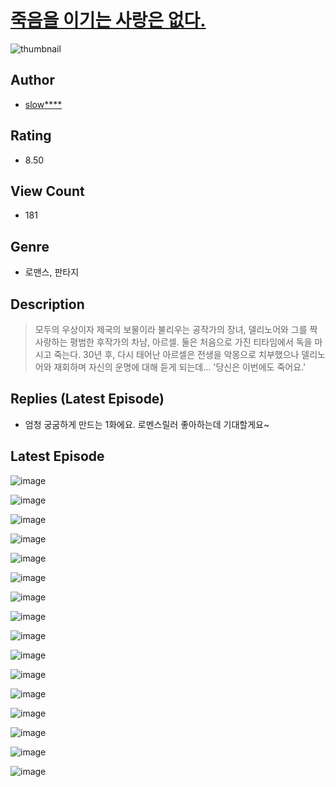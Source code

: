 # [죽음을 이기는 사랑은 없다.](https://comic.naver.com/bestChallenge/list?titleId=810112)
![thumbnail](https://image-comic.pstatic.net/user_contents_data/challenge_comic/2023/05/23/336912/upload_7305228244493689908_480x623.jpeg)

## Author
- [slow****](https://comic.naver.com/artistTitle?id=336912)

## Rating
- 8.50

## View Count
- 181

## Genre
- 로맨스, 판타지

## Description
> 모두의 우상이자 제국의 보물이라 불리우는 공작가의 장녀, 델리노어와 그를 짝사랑하는 평범한 후작가의 차남, 아르셀. 둘은 처음으로 가진 티타임에서 독을 마시고 죽는다. 30년 후, 다시 태어난 아르셀은 전생을 악몽으로 치부했으나 델리노어와 재회하며 자신의 운명에 대해 듣게 되는데… '당신은 이번에도 죽어요.'

## Replies (Latest Episode)
- 엄청 궁굼하게 만드는 1화에요. 로멘스릴러 좋아하는데 기대할게요~

## Latest Episode
![image](https://image-comic.pstatic.net/user_contents_data/challenge_comic/2023/05/25/336912/upload_7149519612591301685.jpeg)

![image](https://image-comic.pstatic.net/user_contents_data/challenge_comic/2023/05/25/336912/upload_3558464075953942584.jpeg)

![image](https://image-comic.pstatic.net/user_contents_data/challenge_comic/2023/05/25/336912/upload_3918468553222992949.jpeg)

![image](https://image-comic.pstatic.net/user_contents_data/challenge_comic/2023/05/25/336912/upload_7233403764053795641.jpeg)

![image](https://image-comic.pstatic.net/user_contents_data/challenge_comic/2023/05/25/336912/upload_3616784346618345825.jpeg)

![image](https://image-comic.pstatic.net/user_contents_data/challenge_comic/2023/05/25/336912/upload_4121694589406034227.jpeg)

![image](https://image-comic.pstatic.net/user_contents_data/challenge_comic/2023/05/25/336912/upload_3702348350145968486.jpeg)

![image](https://image-comic.pstatic.net/user_contents_data/challenge_comic/2023/05/25/336912/upload_3703146595520898614.jpeg)

![image](https://image-comic.pstatic.net/user_contents_data/challenge_comic/2023/05/25/336912/upload_3846692253031949107.jpeg)

![image](https://image-comic.pstatic.net/user_contents_data/challenge_comic/2023/05/25/336912/upload_7305745921267349604.jpeg)

![image](https://image-comic.pstatic.net/user_contents_data/challenge_comic/2023/05/25/336912/upload_7018078499276730419.jpeg)

![image](https://image-comic.pstatic.net/user_contents_data/challenge_comic/2023/05/25/336912/upload_7017792828888789350.jpeg)

![image](https://image-comic.pstatic.net/user_contents_data/challenge_comic/2023/05/25/336912/upload_7305456749655439671.jpeg)

![image](https://image-comic.pstatic.net/user_contents_data/challenge_comic/2023/05/25/336912/upload_3977584679828481125.jpeg)

![image](https://image-comic.pstatic.net/user_contents_data/challenge_comic/2023/05/25/336912/upload_7161339371951579491.jpeg)

![image](https://image-comic.pstatic.net/user_contents_data/challenge_comic/2023/05/25/336912/upload_7004561305171931957.jpeg)
